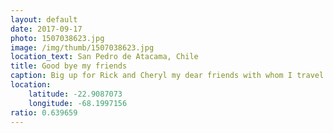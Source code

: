 ```yaml
---
layout: default
date: 2017-09-17
photo: 1507038623.jpg
image: /img/thumb/1507038623.jpg
location_text: San Pedro de Atacama, Chile
title: Good bye my friends
caption: Big up for Rick and Cheryl my dear friends with whom I travel for almost 2 months trough Peru and Bolivia! Enjoy the rest of the world guys, you gonna be missed.<br />Love.
location:
    latitude: -22.9087073
    longitude: -68.1997156
ratio: 0.639659
---
```

